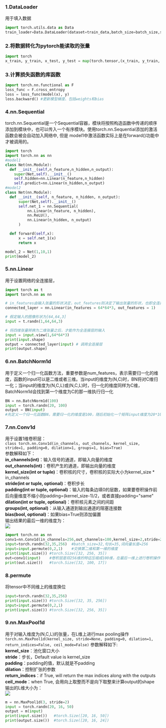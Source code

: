 ### 1.DataLoader
用于填入数据
```Python
import torch.utils.data as Data
train_loader=Data.DataLoader(dataset=train_data,batch_size=batch_size,shuffle=True) #shuffle为真表示打乱顺序
```
### 2.将数据转化为pytorch能读取的张量
```Python
import torch
x_train, y_train, x_test, y_test = map(torch.tensor,(x_train, y_train, x_test, y_test))
```
### 3.计算损失函数的库函数
```Python
import torch.nn.functional as F
loss_func = F.cross_entropy
loss = loss_func(model(x), y)
loss.backward() #更新模型梯度、包括weights和bias
```
### 4.nn.Sequential
torch.nn.Sequential是一个Sequential容器，模块将按照构造函数中传递的顺序添加到模块中，也可以传入一个有序模块。使用torch.nn.Sequential添加的激活函数会被会自动加入网络中, 但是 model1中激活函数实际上是在forward()功能中才被调用的。
```Python
import torch
import torch.nn as nn
#model1
class Net(nn.Module):
  def __init__(self,n_feature,n_hidden,n_output):
    super(Net,self).__init__()
    self.hidden=nn.Linear(n_feature,n_hidden)
    self.predict=nn.Linear(n_hidden,n_output)
#model2
class Net(nn.Module):
  def __init__(self, n_feature, n_hidden, n_output):
      super(Net,self).__init__()
      self.net_1 = nn.Sequential(
          nn.Linear(n_feature, n_hidden),
          nn.ReLU(),
          nn.Linear(n_hidden, n_output)
      )

  def forward(self,x):
      x = self.net_1(x)
      return x

model_2 = Net(1,10,1)
print(model_2)

```
### 5.nn.Linear
用于设置网络的全连接层，
```Python
import torch as t
import torch.nn as nn

# in_features由输入张量的形状决定，out_features则决定了输出张量的形状，也即全连接层的神经元个数
connected_layer = nn.Linear(in_features = 64*64*3, out_features = 1)

# 假定输入的图像形状为[64,64,3]
input = t.randn(1,64,64,3)

# 将四维张量转换为二维张量之后，才能作为全连接层的输入
input = input.view(1,64*64*3)
print(input.shape)
output = connected_layer(input) # 调用全连接层
print(output.shape)
```
### 6.nn.BatchNorm1d
用于定义一个归一化函数方法，重要参数是num_features，表示需要归一化的维度，函数的input可以是二维或者三维。当input的维度为(N,C)时，BN将对C维归一化；当input的维度为(N,C,L)或(N,C,L)时，归一化的维度同样为C维，BatchNorm1d会找到第一个维度为C的那一维执行归一化
```Python
BN = nn.BatchNorm1d(100)
input = torch.randn(20, 100)
output = BN(input)
#先定义一个归一化函数BN，需要归一化的维度是100，随后初始化一个矩阵input维度为20*100，最后用BN对矩阵input进行归一化
```
### 7.nn.Conv1d
用于设置1维卷积层：  
`class torch.nn.Conv1d(in_channels, out_channels, kernel_size, stride=1, padding=0, dilation=1, groups=1, bias=True)`  
参数解释如下：  
__in_channels(int)__：输入信号的通道，即输入向量的维度  
__out_channels(int)__：卷积产生的通道，即输出向量的维度  
__kernel_size(int or tuple)__：卷积核的尺寸，卷积核的实际大小为kernel_size * in_channels  
__stride(int or tuple, optional)__：卷积步长  
__padding(int or tuple, optional)__：输入的每条边填0的层数，如果要卷积操作前后向量维度不缩小则padding=(kernel_size-1)/2，或者直接padding="same"  
__dilation(int or tuple, optional)__：卷积核元素之间的间距  
__groups(int, optional)__：从输入通道到输出通道的阻塞连接数  
__bias(bool, optional)__：如果bias=True则添加偏置  
输出结果的最后一维的维度为：  
![](https://latex.codecogs.com/svg.image?d_{out}=floor(\frac{d_{in}&plus;2\times&space;padding-kernelsize}{stride})&plus;1)
```Python
import torch.nn as nn
conv1=nn.Conv1d(in_channels=256,out_channels=100,kernel_size=2,stride=2,padding=0)
input=torch.randn(32,35,256)  #batch_size=32,句长=35,词向量长度=256
input=input.permute(0,2,1)    #交换第二维和第一维的维度
print(input.size()) #torch.Size([32, 256, 35])
out=conv1(input)    #卷积层是将256维的特征压缩成100维，在最后一维上进行卷积操作
print(out.size())   #torch.Size([32, 100, 17])
```
### 8.permute
将tensor中不同维上的维度换位
```Python
input=torch.randn(32,35,256)
print(input.size()) #torch.Size([32, 35, 256])
input=input.permute(0,2,1)
print(input.size()) #torch.Size([32, 256, 35])
```
### 9.nn.MaxPool1d
用于对输入维度为(N,C,L)的张量，在L维上进行max pooling操作  
`torch.nn.MaxPool1d(kernel_size, stride=None, padding=0, dilation=1, return_indices=False, ceil_mode=False)`
参数解释如下:  
__kernel_size__：池化窗口大小  
__stride__：步长，Default value is kernel_size  
__padding__：padding的值，默认就是不padding  
__dilation__：控制扩张的参数  
__return_indices__：if True, will return the max indices along with the outputs  
__ceil_mode__：when True, 会用向上取整而不是向下取整来计算output的shape  
输出的L维大小为：  
![](https://latex.codecogs.com/svg.image?L_{out}=floor(\frac{L_{in}&plus;2\times&space;padding-dilation\times&space;(kernelsize-1)-1}{stride})&plus;1)
```Python
m = nn.MaxPool1d(3, stride=2)
input = torch.randn(20, 16, 50)
output = m(input)
print(input.size())   #torch.Size([20, 16, 50])
print(output.size())  #torch.Size([20, 16, 24])
```
